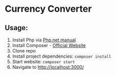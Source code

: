 # Currency Converter

## Usage:

1. Install Php via [Php.net manual](http://php.net/manual/en/install.php)
2. Install Composer - [Official Website](https://getcomposer.org/doc/00-intro.md#installation-linux-unix-osx)
3. Clone repo
4. Install project dependencies: `composer install`
5. Start website: `composer start`
6. Navigate to [http://localhost:3000/](http://localhost:3000/)
